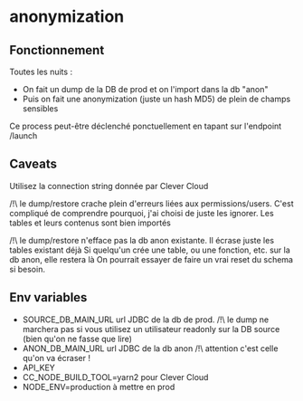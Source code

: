 # anonymization

## Fonctionnement

Toutes les nuits :

- On fait un dump de la DB de prod et on l'import dans la db "anon"
- Puis on fait une anonymization (juste un hash MD5) de plein de champs sensibles

Ce process peut-être déclenché ponctuellement en tapant sur l'endpoint /launch

## Caveats

Utilisez la connection string donnée par Clever Cloud

/!\ le dump/restore crache plein d'erreurs liées aux permissions/users.
C'est compliqué de comprendre pourquoi, j'ai choisi de juste les ignorer.
Les tables et leurs contenus sont bien importés

/!\ le dump/restore n'efface pas la db anon existante. Il écrase juste les tables existant déjà
Si quelqu'un crée une table, ou une fonction, etc. sur la db anon, elle restera là
On pourrait essayer de faire un vrai reset du schema si besoin.

## Env variables

- SOURCE_DB_MAIN_URL url JDBC de la db de prod. /!\ le dump ne marchera pas si vous utilisez un utilisateur readonly sur la DB source (bien qu'on ne fasse que lire)
- ANON_DB_MAIN_URL url JDBC de la db anon /!\ attention c'est celle qu'on va écraser !
- API_KEY
- CC_NODE_BUILD_TOOL=yarn2 pour Clever Cloud
- NODE_ENV=production à mettre en prod
